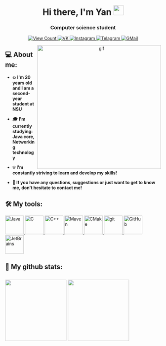 <h1 align="center">Hi there, I'm Yan</a> 
<img src="https://github.com/blackcater/blackcater/raw/main/images/Hi.gif" height="32"/></h1>
<h3 align="center">Computer science student</h3>

<p align="center">
    <a href="http://papertoilet.com/">
        <img
            src="https://komarev.com/ghpvc/?username=ykhdr&style=for-the-badge&color=00AA00"
            alt="View Count"
            title="View count (click for something interesting)">
    </a>
    <a href="https://vk.com/yan.khudorozhkov/">
        <img
            src="https://img.shields.io/badge/-Vkontakte-1155ba?style=for-the-badge&logo=Vk"
            title="VK"
            alt="VK">
    </a>
    <a href="https://instagram.com/yanuulya_/">
        <img
            src="https://img.shields.io/badge/Instagram-%23E4405F.svg?style=for-the-badge&logo=Instagram&logoColor=white"
            title="Instagram"
            alt="Instagram">
    </a>
    <a href="https://t.me/ykhdr/">
        <img
            src="https://img.shields.io/badge/Telegram-2CA5E0?style=for-the-badge&logo=telegram&logoColor=white"
            title="Telegram"
            alt="Telagram">
    </a>
    <a href="mailto:y.khudorozhkov@g.nsu.ru">
        <img
            src="https://img.shields.io/badge/Gmail-D14836?style=for-the-badge&logo=gmail&logoColor=white"
            title="GMail"
            alt="GMail">
    </a>
</p>
<p align="center">
  <img 
       src="https://cutewallpaper.org/25/anime-phone-gif-wallpaper/23-anime-desktop-wallpaper-gif-1-%E2%96%B7-hd-wallpaper-4k-%E2%9C%93-free.gif"
       height="400px"
       align="right"
       alt="gif" >
   
  <h2>💻 About me:</h2>
  <h4>
     <ul>
        <li>💥 I'm 20 years old and I am a second-year student at NSU<p></li>
         <li>🎓 I'm currently studying: <b>Java core</b>, <b>Networking technology</b><p> </li>
        <li>💡 I'm constantly striving to learn and develop my skills!<p></li>
        <li>📨 If you have any questions, suggestions or just want to get to know me, don't hesitate to contact me!<p></li> 
    </ul>
  </h5>
  
</p>

<p align="center">
  
  <h2>🛠 My tools:</h2>
  <a href="https://oracle.com/ru/java/">
    <img
        src="https://skillicons.dev/icons?i=java"
        title="Java"
        alt="Java"
        height="60px">
  </a>
  <a href="https://iso.org/">
    <img
        src="https://user-images.githubusercontent.com/90527574/230726366-32827d1f-021a-40ed-9572-b9313311fb6e.svg"
        title="C"
        alt="C"
        height="60px">
  </a>
  <a href="https://isocpp.org/">
    <img
        src="https://user-images.githubusercontent.com/90527574/230726381-9ed4191b-2a7d-4398-a09f-0b3561d8082c.svg"
        title="C++"
        alt="C++"
        height="60px">
  </a>
  <a href="https://maven.apache.org/">
    <img
        src="https://skillicons.dev/icons?i=maven"
        title="Maven"
        alt="Maven"
        height="60px">
  </a>
  <a href="https://cmake.org/">
    <img
        src="https://skillicons.dev/icons?i=cmake"
        title="CMake"
        alt="CMake"
        height="60px">
  </a>
  <a href="https://git-scm.com/">
    <img
        src="https://user-images.githubusercontent.com/90527574/230726524-9aaa426e-c76d-4b6c-bd12-60c8bbb3c193.svg"
        title="Git"
        alt="git"
        height="60px">
  </a>
  <a href="https://github.com/">
    <img
        src="https://skillicons.dev/icons?i=github"
        title="GitHub"
        alt="GitHub"
        height="60px">
  </a>
  <a href="https://www.jetbrains.com/">
    <img
        src="https://user-images.githubusercontent.com/90527574/230726548-3ba069be-a8d8-48db-b322-4b4bb691746a.svg"
        title="JetBrains"
        alt="JetBrains"
        height="60px">
  </a>
</p>

<p align="center">
  <h2>🪪 My github stats:<h2>
    <img
         src="https://github-readme-stats.vercel.app/api?username=ykhdr&show_icons=true&theme=dark" 
         height="198px"
         align="center">
    <img
         src="https://github-readme-stats.vercel.app/api/top-langs/?username=ykhdr&layout=compact&theme=dark"
         height="198px"
         align="center">
</p>

